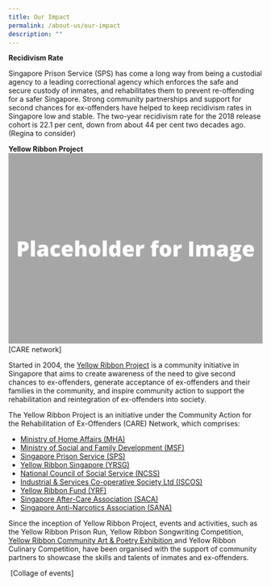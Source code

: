 ```yaml
---
title: Our Impact
permalink: /about-us/our-impact
description: ""
---
```

**Recidivism Rate**

Singapore Prison Service (SPS) has come a long way from being a custodial agency to a leading correctional agency which enforces the safe and secure custody of inmates, and rehabilitates them to prevent re-offending for a safer Singapore. Strong community partnerships and support for second chances for ex-offenders have helped to keep recidivism rates in Singapore low and stable. The two-year recidivism rate for the 2018 release cohort is 22.1 per cent, down from about 44 per cent two decades ago.
(Regina to consider)


**Yellow Ribbon Project** <br>
![](/images/Placeholder%20for%20Image.png)
[CARE network]

Started in 2004, the [Yellow Ribbon Project](https://www.yellowribbon.gov.sg/community-engagement/yellow-ribbon-project) is a community initiative in Singapore that aims to create awareness of the need to give second chances to ex-offenders, generate acceptance of ex-offenders and their families in the community, and inspire community action to support the rehabilitation and reintegration of ex-offenders into society. 

The Yellow Ribbon Project is an initiative under the Community Action for the Rehabilitation of Ex-Offenders (CARE) Network, which comprises:
* [Ministry of Home Affairs (MHA) ](https://www.mha.gov.sg/)
* [Ministry of Social and Family Development (MSF)](https://www.msf.gov.sg/) 
* [Singapore Prison Service (SPS)](www.sps.gov.sg)
* [Yellow Ribbon Singapore (YRSG)](https://www.yellowribbon.gov.sg/)
* [National Council of Social Service (NCSS)](https://www.ncss.gov.sg/)
* [Industrial & Services Co-operative Society Ltd (ISCOS) ](https://www.iscos.org.sg/)
* [Yellow Ribbon Fund (YRF) ](https://www.yellowribbon.gov.sg/yellow-ribbon-fund)
* [Singapore After-Care Association (SACA) ](https://www.saca.org.sg/)
* [Singapore Anti-Narcotics Association (SANA)](https://www.sana.org.sg/)

Since the inception of Yellow Ribbon Project, events and activities, such as the Yellow Ribbon Prison Run, Yellow Ribbon Songwriting Competition, [Yellow Ribbon Community Art & Poetry Exhibition ](https://www.yellowribbonart.sg/) and Yellow Ribbon Culinary Competition, have been organised with the support of community partners to showcase the skills and talents of inmates and ex-offenders. 
 
 ![]()
 [Collage of events]
